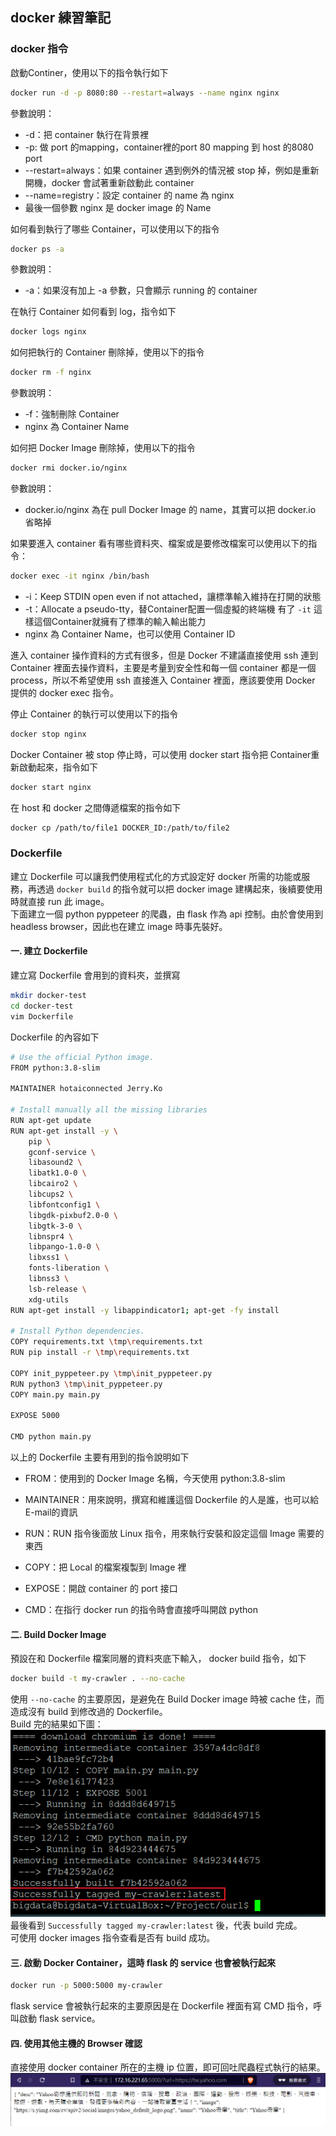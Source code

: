 ## docker 練習筆記

### docker 指令

啟動Continer，使用以下的指令執行如下
````bash
docker run -d -p 8080:80 --restart=always --name nginx nginx
````
參數說明：
* -d：把 container 執行在背景裡
* -p: 做 port 的mapping，container裡的port 80 mapping 到 host 的8080 port
* --restart=always：如果 container 遇到例外的情況被 stop 掉，例如是重新開機，docker 會試著重新啟動此 container
* --name=registry：設定 container 的 name 為 nginx
* 最後一個參數 nginx 是 docker image 的 Name


如何看到執行了哪些 Container，可以使用以下的指令
```bash
docker ps -a
```
參數說明：
* -a：如果沒有加上 -a 參數，只會顯示 running 的 container

在執行 Container 如何看到 log，指令如下
```bash
docker logs nginx
```

如何把執行的 Container 刪除掉，使用以下的指令
```bash
docker rm -f nginx
```
參數說明：
* -f：強制刪除 Container
* nginx 為 Container Name

如何把 Docker Image 刪除掉，使用以下的指令
```bash
docker rmi docker.io/nginx
```
參數說明：
* docker.io/nginx 為在 pull Docker Image 的 name，其實可以把 docker.io 省略掉

如果要進入 container 看有哪些資料夾、檔案或是要修改檔案可以使用以下的指令：
```bash
docker exec -it nginx /bin/bash
```
* -i：Keep STDIN open even if not attached，讓標準輸入維持在打開的狀態
* -t：Allocate a pseudo-tty，替Container配置一個虛擬的終端機
有了 `-it` 這樣這個Container就擁有了標準的輸入輸出能力
* nginx 為 Container Name，也可以使用 Container ID

進入 container 操作資料的方式有很多，但是 Docker 不建議直接使用 ssh 連到 Container 裡面去操作資料，主要是考量到安全性和每一個 container 都是一個process，所以不希望使用 ssh 直接進入 Container 裡面，應該要使用 Docker 提供的 docker exec 指令。


停止 Container 的執行可以使用以下的指令
```bash
docker stop nginx
```

Docker Container 被 stop 停止時，可以使用 docker start 指令把 Container重新啟動起來，指令如下
```bash
docker start nginx
```

在 host 和 docker 之間傳遞檔案的指令如下
```bash
docker cp /path/to/file1 DOCKER_ID:/path/to/file2
```


### Dockerfile
建立 Dockerfile 可以讓我們使用程式化的方式設定好 docker 所需的功能或服務，再透過 `docker build` 的指令就可以把 docker image 建構起來，後續要使用時就直接 run 此 image。   
下面建立一個 python pyppeteer 的爬蟲，由 flask 作為 api 控制。由於會使用到 headless browser，因此也在建立 image 時事先裝好。  


#### 一. 建立 Dockerfile
建立寫 Dockerfile 會用到的資料夾，並撰寫

```bash
mkdir docker-test
cd docker-test
vim Dockerfile
```

Dockerfile 的內容如下
```sh
# Use the official Python image.
FROM python:3.8-slim

MAINTAINER hotaiconnected Jerry.Ko

# Install manually all the missing libraries
RUN apt-get update
RUN apt-get install -y \
	pip \
	gconf-service \
	libasound2 \
	libatk1.0-0 \
	libcairo2 \
	libcups2 \
	libfontconfig1 \
	libgdk-pixbuf2.0-0 \
	libgtk-3-0 \
	libnspr4 \
	libpango-1.0-0 \
	libxss1 \
	fonts-liberation \
	libnss3 \
	lsb-release \
	xdg-utils
RUN apt-get install -y libappindicator1; apt-get -fy install

# Install Python dependencies.
COPY requirements.txt \tmp\requirements.txt
RUN pip install -r \tmp\requirements.txt

COPY init_pyppeteer.py \tmp\init_pyppeteer.py
RUN python3 \tmp\init_pyppeteer.py
COPY main.py main.py

EXPOSE 5000

CMD python main.py
```
以上的 Dockerfile 主要有用到的指令說明如下
* FROM：使用到的 Docker Image 名稱，今天使用 python:3.8-slim

* MAINTAINER：用來說明，撰寫和維護這個 Dockerfile 的人是誰，也可以給 E-mail的資訊

* RUN：RUN 指令後面放 Linux 指令，用來執行安裝和設定這個 Image 需要的東西

* COPY：把 Local 的檔案複製到 Image 裡

* EXPOSE：開啟 container 的 port 接口

* CMD：在指行 docker run 的指令時會直接呼叫開啟 python 

#### 二. Build Docker Image
預設在和 Dockerfile 檔案同層的資料夾底下輸入， docker build 指令，如下
```bash
docker build -t my-crawler . --no-cache
```
使用 `--no-cache` 的主要原因，是避免在 Build Docker image 時被 cache 住，而造成沒有 build 到修改過的 Dockerfile。  
Build 完的結果如下圖：
![build_docker_success](./plot/build_docker_success.png)
最後看到 `Successfully tagged my-crawler:latest` 後，代表 build 完成。  
可使用 docker images 指令查看是否有 build 成功。


#### 三. 啟動 Docker Container，這時 flask 的 service 也會被執行起來
```bash
docker run -p 5000:5000 my-crawler
```
flask service 會被執行起來的主要原因是在 Dockerfile 裡面有寫 CMD 指令，呼叫啟動 flask service。


#### 四. 使用其他主機的 Browser 確認
直接使用 docker container 所在的主機 ip 位置，即可回吐爬蟲程式執行的結果。
![exce_crawler](./plot/exce_crawler.png)